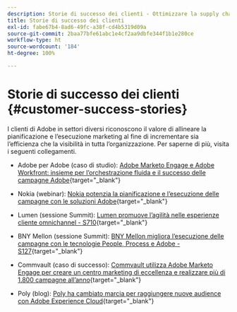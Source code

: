 ```yaml
---
description: Storie di successo dei clienti - Ottimizzare la supply chain per campagne marketing con Marketo e Workfront
title: Storie di successo dei clienti
exl-id: fabe67b4-8ad6-49fc-a38f-cd4b5319d09a
source-git-commit: 2baa77bfe61abc1e4cf2aa9dbfe344f1b1e280ce
workflow-type: ht
source-wordcount: '184'
ht-degree: 100%

---
```


# Storie di successo dei clienti {#customer-success-stories}

I clienti di Adobe in settori diversi riconoscono il valore di allineare la pianificazione e l’esecuzione marketing al fine di incrementare sia l’efficienza che la visibilità in tutta l’organizzazione. Per saperne di più, visita i seguenti collegamenti.

* Adobe per Adobe (caso di studio): [Adobe Marketo Engage e Adobe Workfront: insieme per l’orchestrazione fluida e il successo delle campagne Adobe](https://business.adobe.com/customer-success-stories/adobe-campaign-orchestration-case-study){target=&quot;_blank&quot;}

* Nokia (webinar): [Nokia potenzia la pianificazione e l’esecuzione delle campagne con le soluzioni Adobe](https://engage.adobe.com/MarWF22Q4WBR-Registration.html){target=&quot;_blank&quot;}

* Lumen (sessione Summit): [Lumen promuove l’agilità nelle esperienze cliente omnichannel - S710](https://business.adobe.com/summit/2022/sessions/how-lumen-drives-agility-for-omnichannel-customer-s710.html){target=&quot;_blank&quot;}

* BNY Mellon (sessione Summit): [BNY Mellon migliora l’esecuzione delle campagne con le tecnologie People, Process e Adobe - S127](https://business.adobe.com/events/experience-makers-live/2022/sessions/how-bny-mellon-improved-campaign-execution-with-pe-s127.html){target=&quot;_blank&quot;}

* Commvault (caso di successo): [Commvault utilizza Adobe Marketo Engage per creare un centro marketing di eccellenza e realizzare più di 1.800 campagne all’anno](https://business.adobe.com/customer-success-stories/commvault-case-study){target=&quot;_blank&quot;}

* Poly (blog): [Poly ha cambiato marcia per raggiungere nuove audience con Adobe Experience Cloud](https://business.adobe.com/blog/basics/how-poly-shifted-gears-reach-new-audiences-adobe-experience-cloud){target=&quot;_blank&quot;}
